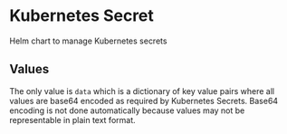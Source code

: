 # Kubernetes Secret

Helm chart to manage Kubernetes secrets

## Values
The only value is `data` which is a dictionary of key value pairs where all values are base64 encoded as required by Kubernetes Secrets.
Base64 encoding is not done automatically because values may not be representable in plain text format.
